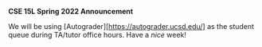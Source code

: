 __CSE 15L Spring 2022 Announcement__

We will be using [Autograder][https://autograder.ucsd.edu/]
as the student queue during TA/tutor office hours.
Have a _nice_ week!
